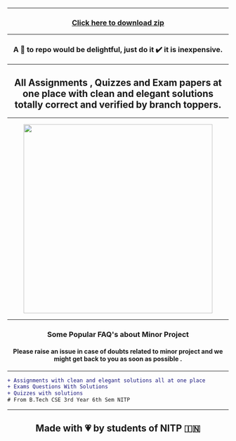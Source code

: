 <hr>
<h3 align="center"><a href="https://github.com/Lakhankumawat/Semester-6/archive/refs/heads/main.zip">Click here to download zip</a></h3>
<hr>
<h3 align="center">A 🌟 to repo would be delightful, just do it ✔️ it is inexpensive.</h3>
<hr>
  <h2 align="center">All Assignments , Quizzes and Exam papers at one place with clean and elegant solutions totally correct and verified by branch toppers.</h2>
    <hr>
<p align="center" >
<img width="430" src="https://user-images.githubusercontent.com/55774240/167264284-5ef37cb7-afdc-412c-b9e0-380631336a11.png"></p>
<hr>
<h3 align="center">Some Popular FAQ's about Minor Project</h3>
  <h4 align="center">Please raise an issue in case of doubts related to minor project and we might get back to you as soon as possible .</h4>
  <p align="center" >
   <Coming Soon!>
     </p>
<hr>



```diff
+ Assignments with clean and elegant solutions all at one place
+ Exams Questions With Solutions
+ Quizzes with solutions
# From B.Tech CSE 3rd Year 6th Sem NITP
```

<hr>

<h2 align="center">Made with 💗 by students of NITP 🇮🇳 </h2>

<!-- PEAS TAG ACCOMPLISH -->
